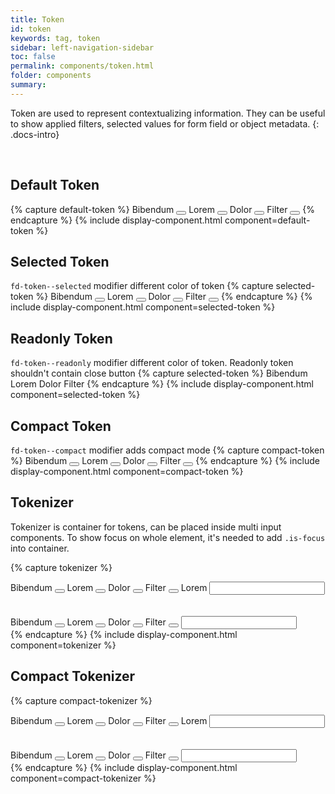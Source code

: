 ```yaml
---
title: Token
id: token
keywords: tag, token
sidebar: left-navigation-sidebar
toc: false
permalink: components/token.html
folder: components
summary:
---
```


Token are used to represent contextualizing information. They can be useful to show applied filters, selected values for form field or object metadata.
{: .docs-intro}

<br>

## Default Token
{% capture default-token %}
<span class="fd-token" role="button">
    Bibendum
    <button class="fd-token__close"></button>
</span>
<span class="fd-token" role="button">
    Lorem
    <button class="fd-token__close"></button>
</span>
<span class="fd-token" role="button">
    Dolor
    <button class="fd-token__close"></button>
</span>
<span class="fd-token" role="button">
    Filter
    <button class="fd-token__close"></button>
</span>
{% endcapture %}
{% include display-component.html component=default-token %}

## Selected Token
`fd-token--selected` modifier different color of token
{% capture selected-token %}
<span class="fd-token fd-token--selected" role="button">
    Bibendum
    <button class="fd-token__close"></button>
</span>
<span class="fd-token fd-token--selected" role="button">
    Lorem
    <button class="fd-token__close"></button>
</span>
<span class="fd-token fd-token--selected" role="button">
    Dolor
    <button class="fd-token__close"></button>
</span>
<span class="fd-token fd-token--selected" role="button">
    Filter
    <button class="fd-token__close"></button>
</span>
{% endcapture %}
{% include display-component.html component=selected-token %}

## Readonly Token
`fd-token--readonly` modifier different color of token. Readonly token shouldn't contain close button
{% capture selected-token %}
<span class="fd-token fd-token--readonly" role="button">
    Bibendum
</span>
<span class="fd-token fd-token--readonly" role="button">
    Lorem
</span>
<span class="fd-token fd-token--readonly" role="button">
    Dolor
</span>
<span class="fd-token fd-token--readonly" role="button">
    Filter
</span>
{% endcapture %}
{% include display-component.html component=selected-token %}

## Compact Token
`fd-token--compact` modifier adds compact mode
{% capture compact-token %}
<span class="fd-token fd-token--compact" role="button">
    Bibendum
    <button class="fd-token__close"></button>
</span>
<span class="fd-token fd-token--compact" role="button">
    Lorem
    <button class="fd-token__close"></button>
</span>
<span class="fd-token fd-token--compact" role="button">
    Dolor
    <button class="fd-token__close"></button>
</span>
<span class="fd-token fd-token--compact" role="button">
    Filter
    <button class="fd-token__close"></button>
</span>
{% endcapture %}
{% include display-component.html component=compact-token %}


## Tokenizer
Tokenizer is container for tokens, can be placed inside multi input components. 
To show focus on whole element, it's needed to add `.is-focus` into container.

{% capture tokenizer %}
<div class="fd-tokenizer">
    <span class="fd-token" role="button">
        Bibendum
        <button class="fd-token__close"></button>
    </span>
    <span class="fd-token" role="button">
        Lorem
        <button class="fd-token__close"></button>
    </span>
    <span class="fd-token" role="button">
        Dolor
        <button class="fd-token__close"></button>
    </span>
    <span class="fd-token" role="button">
        Filter
        <button class="fd-token__close"></button>
    </span>
    <span class="fd-token fd-token--readonly">
        Lorem
    </span>
    <input class="fd-input fd-tokenizer__input" />
</div>
<br/><br/>
<div class="fd-tokenizer is-focus">
    <span class="fd-token" role="button">
        Bibendum
        <button class="fd-token__close"></button>
    </span>
    <span class="fd-token" role="button">
        Lorem
        <button class="fd-token__close"></button>
    </span>
    <span class="fd-token" role="button">
        Dolor
        <button class="fd-token__close"></button>
    </span>
    <span class="fd-token" role="button">
        Filter
        <button class="fd-token__close"></button>
    </span>
    <input class="fd-input fd-tokenizer__input" />
</div>
{% endcapture %}
{% include display-component.html component=tokenizer %}

## Compact Tokenizer
{% capture compact-tokenizer %}
<div class="fd-tokenizer fd-tokenizer--compact">
    <span class="fd-token fd-token--compact" role="button">
        Bibendum
        <button class="fd-token__close"></button>
    </span>
    <span class="fd-token fd-token--compact" role="button">
        Lorem
        <button class="fd-token__close"></button>
    </span>
    <span class="fd-token fd-token--compact" role="button">
        Dolor
        <button class="fd-token__close"></button>
    </span>
    <span class="fd-token fd-token--compact" role="button">
        Filter
        <button class="fd-token__close"></button>
    </span>
    <span class="fd-token fd-token--readonly fd-token--compact">
        Lorem
    </span>
    <input class="fd-input fd-input--compact fd-tokenizer__input" />
</div>
<br/><br/>
<div class="fd-tokenizer fd-tokenizer--compact is-focus">
    <span class="fd-token fd-token--compact" role="button">
        Bibendum
        <button class="fd-token__close"></button>
    </span>
    <span class="fd-token fd-token--compact" role="button">
        Lorem
        <button class="fd-token__close"></button>
    </span>
    <span class="fd-token fd-token--compact" role="button">
        Dolor
        <button class="fd-token__close"></button>
    </span>
    <span class="fd-token fd-token--compact" role="button">
        Filter
        <button class="fd-token__close"></button>
    </span>
    <input class="fd-input fd-input--compact fd-tokenizer__input" />
</div>
{% endcapture %}
{% include display-component.html component=compact-tokenizer %}
